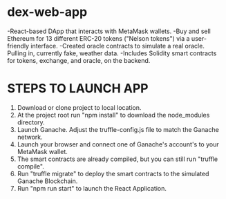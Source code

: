 # dex-web-app
-React-based DApp that interacts with MetaMask wallets. 
-Buy and sell Ethereum for 13 different ERC-20 tokens ("Nelson tokens") via a user-friendly interface.
-Created oracle contracts to simulate a real oracle.  Pulling in, currently fake, weather data.
-Includes Solidity smart contracts for tokens, exchange, and oracle, on the backend.

# STEPS TO LAUNCH APP
1. Download or clone project to local location.
2. At the project root run "npm install" to download the node_modules directory.
3. Launch Ganache.  Adjust the truffle-config.js file to match the Ganache network.
4. Launch your browser and connect one of Ganache's account's to your MetaMask wallet.
5. The smart contracts are already compiled, but you can still run "truffle compile".
6. Run "truffle migrate" to deploy the smart contracts to the simulated Ganache Blockchain.
7. Run "npm run start" to launch the React Application.


